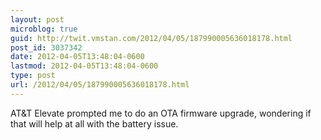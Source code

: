 ```yaml
---
layout: post
microblog: true
guid: http://twit.vmstan.com/2012/04/05/187990005636018178.html
post_id: 3037342
date: 2012-04-05T13:48:04-0600
lastmod: 2012-04-05T13:48:04-0600
type: post
url: /2012/04/05/187990005636018178.html
---
```

AT&T Elevate prompted me to do an OTA firmware upgrade, wondering if that will help at all with the battery issue.
